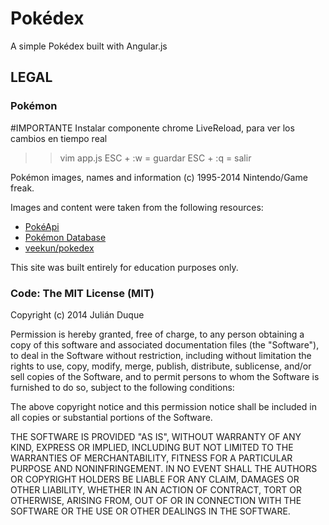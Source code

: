 # Pokédex

A simple Pokédex built with Angular.js

## LEGAL

### Pokémon

#IMPORTANTE
Instalar componente chrome LiveReload, para ver los cambios en tiempo real
>> vim app.js
>> ESC + :w = guardar
>> ESC + :q = salir

Pokémon images, names and information (c) 1995-2014 Nintendo/Game freak.

Images and content were taken from the following resources:

* [PokéApi](http://pokeapi.co/)
* [Pokémon Database](http://pokemondb.net/)
* [veekun/pokedex](https://github.com/veekun/pokedex)

This site was built entirely for education purposes only.

### Code: The MIT License (MIT)

Copyright (c) 2014 Julián Duque

Permission is hereby granted, free of charge, to any person obtaining a copy
of this software and associated documentation files (the "Software"), to deal
in the Software without restriction, including without limitation the rights
to use, copy, modify, merge, publish, distribute, sublicense, and/or sell
copies of the Software, and to permit persons to whom the Software is
furnished to do so, subject to the following conditions:

The above copyright notice and this permission notice shall be included in
all copies or substantial portions of the Software.

THE SOFTWARE IS PROVIDED "AS IS", WITHOUT WARRANTY OF ANY KIND, EXPRESS OR
IMPLIED, INCLUDING BUT NOT LIMITED TO THE WARRANTIES OF MERCHANTABILITY,
FITNESS FOR A PARTICULAR PURPOSE AND NONINFRINGEMENT. IN NO EVENT SHALL THE
AUTHORS OR COPYRIGHT HOLDERS BE LIABLE FOR ANY CLAIM, DAMAGES OR OTHER
LIABILITY, WHETHER IN AN ACTION OF CONTRACT, TORT OR OTHERWISE, ARISING FROM,
OUT OF OR IN CONNECTION WITH THE SOFTWARE OR THE USE OR OTHER DEALINGS IN
THE SOFTWARE.
